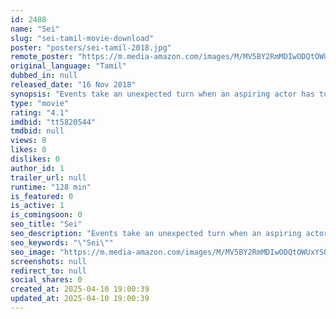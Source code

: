 ```yaml
---
id: 2488
name: "Sei"
slug: "sei-tamil-movie-download"
poster: "posters/sei-tamil-2018.jpg"
remote_poster: "https://m.media-amazon.com/images/M/MV5BY2RmMDIwODQtOWUxYS00NGUwLTg5MDEtZDBjZjI0MWZhNDMxXkEyXkFqcGdeQXVyMTEzNzg0Mjkx._V1_SX300.jpg"
original_language: "Tamil"
dubbed_in: null
released_date: "16 Nov 2018"
synopsis: "Events take an unexpected turn when an aspiring actor has to work as an ambulance driver to help his housebound father and, in the course, discovers an extensive human trafficking network."
type: "movie"
rating: "4.1"
imdbid: "tt5820544"
tmdbid: null
views: 0
likes: 0
dislikes: 0
author_id: 1
trailer_url: null
runtime: "128 min"
is_featured: 0
is_active: 1
is_comingsoon: 0
seo_title: "Sei"
seo_description: "Events take an unexpected turn when an aspiring actor has to work as an ambulance driver to help his housebound father and, in the course, discovers an extensive human trafficking network."
seo_keywords: "\"Sei\""
seo_image: "https://m.media-amazon.com/images/M/MV5BY2RmMDIwODQtOWUxYS00NGUwLTg5MDEtZDBjZjI0MWZhNDMxXkEyXkFqcGdeQXVyMTEzNzg0Mjkx._V1_SX300.jpg"
screenshots: null
redirect_to: null
social_shares: 0
created_at: 2025-04-10 19:00:39
updated_at: 2025-04-10 19:00:39
---
```


